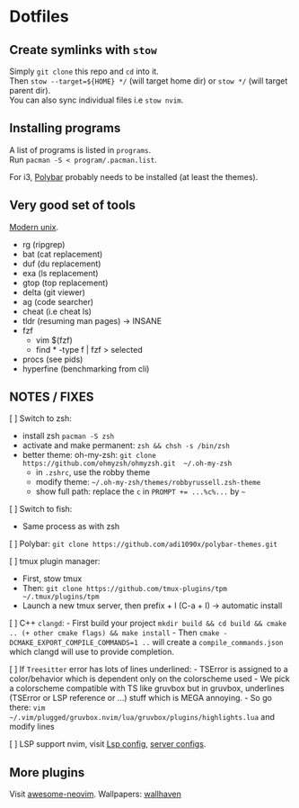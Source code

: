 # Dotfiles
## Create symlinks with `stow`
Simply `git clone` this repo and `cd` into it.<br/>
Then `stow --target=${HOME} */` (will target home dir) or `stow */` (will target parent dir).<br/>
You can also sync individual files i.e `stow nvim`.<br/>

## Installing programs
A list of programs is listed in `programs`.<br/>
Run `pacman -S < program/.pacman.list`.

For i3, [Polybar](https://github.com/polybar/polybar) probably needs to be installed (at least the themes).

## Very good set of tools
[Modern unix](https://github.com/ibraheemdev/modern-unix).
-  rg (ripgrep)
-  bat (cat replacement)
-  duf (du replacement)
-  exa (ls replacement)
-  gtop (top replacement)
-  delta (git viewer)
-  ag (code searcher)
- cheat (i.e cheat ls)
- tldr (resuming man pages) -> INSANE
- fzf
    - vim $(fzf)
    - find * -type f | fzf > selected
- procs (see pids)
- hyperfine (benchmarking from cli)

## NOTES / FIXES
[ ] Switch to zsh:
- install zsh `pacman -S zsh`
- activate and make permanent: `zsh && chsh -s /bin/zsh`
- better theme: oh-my-zsh: `git clone https://github.com/ohmyzsh/ohmyzsh.git  ~/.oh-my-zsh`
  - in `.zshrc`, use the robby theme
  - modify theme: `~/.oh-my-zsh/themes/robbyrussell.zsh-theme`
  - show full path: replace the `c` in `PROMPT += ...%c%...` by `~`

[ ] Switch to fish:
- Same process as with zsh

[ ] Polybar:
`git clone https://github.com/adi1090x/polybar-themes.git`

[ ] tmux plugin manager:
- First, stow tmux
- Then: `git clone https://github.com/tmux-plugins/tpm ~/.tmux/plugins/tpm`
- Launch a new tmux server, then prefix + I (C-a + I) -> automatic install

[ ] C++ `clangd`:
    - First build your project `mkdir build && cd build && cmake .. (+ other cmake flags) && make install`
    - Then `cmake -DCMAKE_EXPORT_COMPILE_COMMANDS=1 ..` will create a `compile_commands.json` which clangd will use to provide completion.

[ ] If `Treesitter` error has lots of lines underlined:
    - TSError is assigned to a color/behavior which is dependent only on the colorscheme used
    - We pick a colorscheme compatible with TS like gruvbox but in gruvbox, underlines (TSError or LSP reference or ...) stuff which is MEGA annoying.
    - So go there: `vim ~/.vim/plugged/gruvbox.nvim/lua/gruvbox/plugins/highlights.lua` and modify lines

[ ] LSP support nvim, visit [Lsp config](https://github.com/neovim/nvim-lspconfig), [server configs](https://github.com/neovim/nvim-lspconfig/blob/master/doc/server_configurations.md).

## More plugins
Visit [awesome-neovim]("https://github.com/rockerBOO/awesome-neovim").
Wallpapers: [wallhaven](https://wallhaven.cc/)
